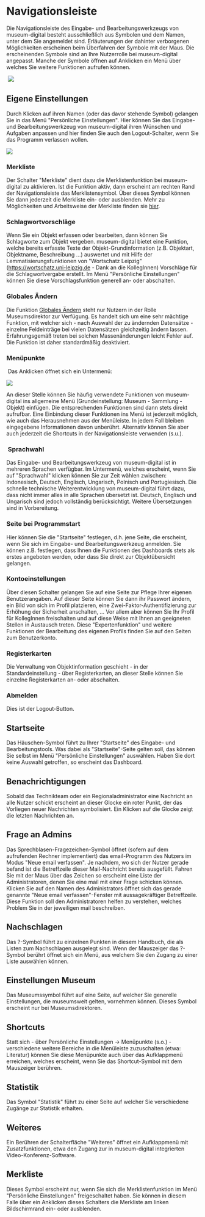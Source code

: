 Navigationsleiste
=================

Die Navigationsleiste des Eingabe- und Bearbeitungswerkzeugs von
museum-digital besteht ausschließlich aus Symbolen und dem Namen, unter
dem Sie angemeldet sind. Erläuterungen der dahinter verborgenen
Möglichkeiten erscheinen beim Überfahren der Symbole mit der Maus. Die
erscheinenden Symbole sind an Ihre Nutzerrolle bei museum-digital
angepasst. Manche der Symbole öffnen auf Anklicken ein Menü über welches
Sie weitere Funktionen aufrufen können.

 ![](../../assets/musdb/navigation/navigationsleiste.jpg)

Eigene Einstellungen
--------------------

Durch Klicken auf ihren Namen (oder das davor stehende Symbol) gelangen
Sie in das Menü \"Persönliche Einstellungen\". Hier können Sie das
Eingabe- und Bearbeitungswerkzeug von museum-digital ihren Wünschen und
Aufgaben anpassen und hier finden Sie auch den Logout-Schalter, wenn Sie
das Programm verlassen wollen.

![](../../assets/musdb/navigation/eigeneeinstellungen.jpg)

### Merkliste

Der Schalter \"Merkliste\" dient dazu die Merklistenfunktion bei
museum-digital zu aktivieren. Ist die Funktion aktiv, dann erscheint am
rechten Rand der Navigationsleiste das Merklistensymbol. Über dieses
Symbol können Sie dann jederzeit die Merkliste ein- oder ausblenden.
Mehr zu Möglichkeiten und Arbeitsweise der Merkliste finden sie
[hier](../Objektsuche/Merkliste.md).

### Schlagwortvorschläge

Wenn Sie ein Objekt erfassen oder bearbeiten, dann können Sie
Schlagworte zum Objekt vergeben. museum-digital bietet eine Funktion,
welche bereits erfasste Texte der Objekt-Grundinformation (z.B.
Objektart, Objektname, Beschreibung \...) auswertet und mit Hilfe der
Lemmatisierungsfunktionen von \"Wortschatz Leipzig\"
(https://wortschatz.uni-leipzig.de - Dank an die KollegInnen) Vorschläge
für die Schlagwortvergabe erstellt. Im Menü \"Persönliche
Einstellungen\" können Sie diese Vorschlagsfunktion generell an- oder
abschalten.

### Globales Ändern

Die Funktion [Globales Ändern](../Objektsuche/Batch/README.md) steht
nur Nutzern in der Rolle
Museumsdirektor zur Verfügung. Es handelt sich um eine sehr mächtige
Funktion, mit welcher sich - nach Auswahl der zu ändernden Datensätze -
einzelne Feldeinträge bei vielen Datensätzen gleichzeitig ändern lassen.
Erfahrungsgemäß treten bei solchen Massenänderungen leicht Fehler auf.
Die Funktion ist daher standardmäßig deaktiviert.

### Menüpunkte

 Das Anklicken öffnet sich ein Untermenü:

![](../../assets/musdb/navigation/menupunkte.jpg)

An dieser Stelle können Sie häufig verwendete Funktionen von museum-digital ins
allgemeine Menü (Grundeinstellung: Museum - Sammlung - Objekt) einfügen.
Die entsprechenden Funktionen sind dann stets direkt aufrufbar. Eine
Einbindung dieser Funktionen ins Menü ist jederzeit möglich, wie auch
das Herausnehmen aus der Menüleiste. In jedem Fall bleiben eingegebene
Informationen davon unberührt. Alternativ können Sie aber auch jederzeit
die Shortcuts in der Navigationsleiste verwenden (s.u.).

###  Sprachwahl

Das Eingabe- und Bearbeitungswerkzeug von museum-digital ist in mehreren
Sprachen verfügbar. Im Untermenü, welches erscheint, wenn Sie auf
\"Sprachwahl\" klicken können Sie zur Zeit wählen zwischen: Indonesisch,
Deutsch, Englisch, Ungarisch, Polnisch und Portugiesisch. Die schnelle
technische Weiterentwicklung von museum-digital führt dazu, dass nicht
immer alles in alle Sprachen übersetzt ist. Deutsch, Englisch und
Ungarisch sind jedoch vollständig berücksichtigt. Weitere Übersetzungen
sind in Vorbereitung.

### Seite bei Programmstart

Hier können Sie die \"Startseite\" festlegen, d.h. jene Seite, die
erscheint, wenn Sie sich im Eingabe- und Bearbeitungswerkzeug anmelden.
Sie können z.B. festlegen, dass Ihnen die Funktionen des Dashboards
stets als erstes angeboten werden, oder dass Sie direkt zur Objektübersicht gelangen.

### Kontoeinstellungen

Über diesen Schalter gelangen Sie auf eine Seite zur Pflege Ihrer
eigenen Benutzerangaben. Auf dieser Seite können Sie dann ihr Passwort
ändern, ein Bild von sich im Profil platzieren, eine
Zwei-Faktor-Authentifizierung zur Erhöhung der Sicherheit anschalten,
\... Vor allem aber können Sie Ihr Profil für KollegInnen freischalten
und auf diese Weise mit Ihnen an geeigneten Stellen in Austausch treten.
Diese \"Expertenfunktion\" und weitere Funktionen der Bearbeitung des
eigenen Profils finden Sie auf den Seiten zum Benutzerkonto.

### Registerkarten

Die Verwaltung von Objektinformation geschieht - in der
Standardeinstellung - über Registerkarten, an dieser Stelle können Sie
einzelne Registerkarten an- oder abschalten.

### Abmelden

Dies ist der Logout-Button.

Startseite
----------

Das Häuschen-Symbol führt zu Ihrer \"Startseite\" des Eingabe- und
Bearbeitungstools. Was dabei als \"Startseite\"-Seite gelten soll, das
können Sie selbst im Menü \"Persönliche Einstellungen\" auswählen. Haben
Sie dort keine Auswahl getroffen, so erscheint das Dashboard.

Benachrichtigungen
------------------

Sobald das Technikteam oder ein Regionaladministrator eine Nachricht an
alle Nutzer schickt erscheint an dieser Glocke ein roter Punkt, der das
Vorliegen neuer Nachrichten symbolisiert. Ein Klicken auf die Glocke
zeigt die letzten Nachrichten an.

Frage an Admins
---------------

Das Sprechblasen-Fragezeichen-Symbol öffnet (sofern auf dem aufrufenden
Rechner implementiert) das email-Programm des Nutzers im Modus \"Neue
email verfassen\". Je nachdem, wo sich der Nutzer gerade befand ist die
Betreffzeile dieser Mail-Nachricht bereits ausgefüllt. Fahren Sie mit
der Maus über das Zeichen so erscheint eine Liste der Administratoren,
denen Sie eine mail mit einer Frage schicken können. Klicken Sie auf den
Namen des Administrators öffnet sich das gerade genannte \"Neue email
verfassen\"-Fenster mit aussagekräftiger Betreffzeile. Diese Funktion
soll den Administratoren helfen zu verstehen, welches Problem Sie in der
jeweiligen mail beschreiben.

Nachschlagen
------------

Das ?-Symbol führt zu einzelnen Punkten in diesem Handbuch, die als
Listen zum Nachschlagen ausgelegt sind. Wenn der Mauszeiger das ?-Symbol
berührt öffnet sich ein Menü, aus welchem Sie den Zugang zu einer Liste
auswählen können.

Einstellungen Museum
--------------------

Das Museumssymbol führt auf eine Seite, auf welcher Sie generelle
Einstellungen, die museumsweit gelten, vornehmen können. Dieses Symbol
erscheint nur bei Museumsdirektoren.

Shortcuts
---------

Statt sich - über Persönliche Einstellungen -\> Menüpunkte (s.o.) -
verschiedene weitere Bereiche in die Menüleiste zuzuschalten (etwa:
Literatur) können Sie diese Menüpunkte auch über das Aufklappmenü
erreichen, welches erscheint, wenn Sie das Shortcut-Symbol mit dem
Mauszeiger berühren.

Statistik
---------

Das Symbol \"Statistik\" führt zu einer Seite auf welcher Sie
verschiedene Zugänge zur Statistik erhalten.

Weiteres
--------

Ein Berühren der Schalterfläche \"Weiteres\" öffnet ein Aufklappmenü mit
Zusatzfunktionen, etwa den Zugang zur in museum-digital integrierten
Video-Konferenz-Software.

Merkliste
---------

Dieses Symbol erscheint nur, wenn Sie sich die Merklistenfunktion im
Menü \"Persönliche Einstellungen\" freigeschaltet haben. Sie können in
diesem Falle über ein Anklicken dieses Schalters die Merkliste am linken
Bildschirmrand ein- oder ausblenden.
